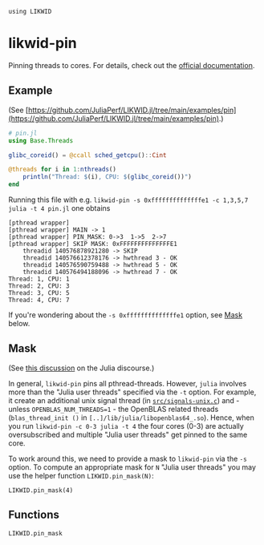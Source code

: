 ```@setup likwid
using LIKWID
```

# likwid-pin

Pinning threads to cores. For details, check out the [official documentation](https://github.com/RRZE-HPC/likwid/wiki/Likwid-Pin).

## Example

(See [https://github.com/JuliaPerf/LIKWID.jl/tree/main/examples/pin](https://github.com/JuliaPerf/LIKWID.jl/tree/main/examples/pin).)

```julia
# pin.jl
using Base.Threads

glibc_coreid() = @ccall sched_getcpu()::Cint

@threads for i in 1:nthreads()
    println("Thread: $(i), CPU: $(glibc_coreid())")
end
```

Running this file with e.g. `likwid-pin -s 0xffffffffffffffe1 -c 1,3,5,7 julia -t 4 pin.jl` one obtains
```
[pthread wrapper] 
[pthread wrapper] MAIN -> 1
[pthread wrapper] PIN_MASK: 0->3  1->5  2->7  
[pthread wrapper] SKIP MASK: 0xFFFFFFFFFFFFFFE1
	threadid 140576878921280 -> SKIP 
	threadid 140576612378176 -> hwthread 3 - OK
	threadid 140576590759488 -> hwthread 5 - OK
	threadid 140576494188096 -> hwthread 7 - OK
Thread: 1, CPU: 1
Thread: 2, CPU: 3
Thread: 3, CPU: 5
Thread: 4, CPU: 7
```

If you're wondering about the `-s 0xffffffffffffffe1` option, see [Mask](@ref) below.

## Mask

(See [this discussion](https://discourse.julialang.org/t/thread-affinitization-pinning-julia-threads-to-cores/58069/7) on the Julia discourse.)

In general, `likwid-pin` pins all pthread-threads. However, `julia` involves more than the "Julia user threads" specified via the `-t` option. For example, it create an additional unix signal thread (in [`src/signals-unix.c`](https://github.com/JuliaLang/julia/blob/master/src/signals-unix.c#L861)) and - unless `OPENBLAS_NUM_THREADS=1` - the OpenBLAS related threads (`blas_thread_init ()` in `[..]/lib/julia/libopenblas64_.so`). Hence, when you run `likwid-pin -c 0-3 julia -t 4` the four cores (0-3) are actually oversubscribed and multiple "Julia user threads" get pinned to the same core.

To work around this, we need to provide a mask to `likwid-pin` via the `-s` option. To compute an appropriate mask for `N` "Julia user threads" you may use the helper function `LIKWID.pin_mask(N)`:

```@repl likwid
LIKWID.pin_mask(4)
```

## Functions

```@docs
LIKWID.pin_mask
```